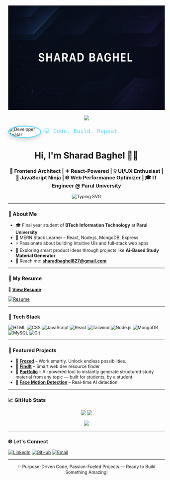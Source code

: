 <!-- Banner -->
<p align="center">
  <img src="https://raw.githubusercontent.com/SharadBaghel/SharadBaghel/main/assets/banner.png" alt="Sharad Baghel Banner" />
</p>

<!-- Animated Avatar -->
<p align="center">
  <img src="https://media.giphy.com/media/hvRJCLFzcasrR4ia7z/giphy.gif" width="40" />
 <div style="display: flex; align-items: center; gap: 10px;">
  <img 
    src="https://avatars.githubusercontent.com/u/102204747?v=4" 
    width="100" 
    style="
      border-radius: 50%;
      border: 3px solid #61dafb;
      box-shadow: 0 4px 15px rgba(0, 0, 0, 0.2);
      transition: transform 0.3s ease-in-out;
    " 
    onmouseover="this.style.transform='scale(1.1)'"
    onmouseout="this.style.transform='scale(1)'"
    alt="Developer Avatar"
  />
  <span style="
    font-family: 'Fira Code', monospace;
    font-size: 18px;
    color: #61dafb;
  ">💻 Code. Build. Repeat.</span>
</div>

</p>

<h1 align="center">Hi, I'm Sharad Baghel 👨‍💻</h1>
<h3 align="center">🔧 Frontend Architect | ⚛️ React-Powered | 💡 UI/UX Enthusiast | 🎯 JavaScript Ninja | 🌐 Web Performance Optimizer | 🎓 IT Engineer @ Parul University</h3>

<p align="center">
  <img src="https://readme-typing-svg.demolab.com?font=Fira+Code&pause=1000&center=true&vCenter=true&width=435&lines=React+Developer;Full+Stack+MERN+Learner;Web+Projects+Enthusiast;Smart+Work+Advocate" alt="Typing SVG" />
</p>

---

### 🧠 About Me

- 🎓 Final year student of **BTech Information Technology** at **Parul University**
- 🧩 MERN Stack Learner – React, Node.js, MongoDB, Express
- ⚡ Passionate about building intuitive UIs and full-stack web apps
- 🔗 Exploring smart product ideas through projects like **Ai-Based Study Material Generator**
- 📩 Reach me: **sharadbaghel827@gmail.com**

---

### 💼 My Resume

📄 [**View Resume**](https://raw.githubusercontent.com/SharadBaghel/SharadBaghel/main/assets/SharadBaghel(CV).pdf)

[![Resume](https://img.shields.io/badge/Download-Resume-blue?style=for-the-badge&logo=adobeacrobatreader)](https://raw.githubusercontent.com/SharadBaghel/SharadBaghel/main/assets/SharadBaghel(CV).pdf)

---

### 🚀 Tech Stack

![HTML](https://img.shields.io/badge/HTML5-E34F26?style=for-the-badge&logo=html5&logoColor=white)
![CSS](https://img.shields.io/badge/CSS3-1572B6?style=for-the-badge&logo=css3)
![JavaScript](https://img.shields.io/badge/JavaScript-black?style=for-the-badge&logo=javascript)
![React](https://img.shields.io/badge/React-61DAFB?style=for-the-badge&logo=react)
![Tailwind](https://img.shields.io/badge/TailwindCSS-38B2AC?style=for-the-badge&logo=tailwindcss)
![Node.js](https://img.shields.io/badge/Node.js-339933?style=for-the-badge&logo=node.js)
![MongoDB](https://img.shields.io/badge/MongoDB-4EA94B?style=for-the-badge&logo=mongodb)
![MySQL](https://img.shields.io/badge/MySQL-00758F?style=for-the-badge&logo=mysql)
![Git](https://img.shields.io/badge/Git-F05032?style=for-the-badge&logo=git)

---

### 📌 Featured Projects

- 🔗 [**Frozed**](https://github.com/SharadBaghel/frozed) – Work smartly. Unlock endless possibilities.  
- 🔗 [**FindIt**](https://github.com/SharadBaghel/findit) – Smart web dev resource finder  
- 🔗 [**Portfolio**](https://github.com/SharadBaghel/Ai-study-material-generator) – AI-powered tool to instantly generate structured study material from any topic — built for students, by a student.  
- 🔗 [**Face Motion Detection**](https://github.com/SharadBaghel/face-motion-detection) – Real-time AI detection

---

### 📈 GitHub Stats

<p align="center">
  <img src="https://github-readme-stats.vercel.app/api?username=SharadBaghel&show_icons=true&theme=react&count_private=true" height="180" />
  <img src="https://github-readme-streak-stats.herokuapp.com/?user=SharadBaghel&theme=react" height="180" />
</p>

<p align="center">
  <img src="https://github-readme-stats.vercel.app/api/top-langs/?username=SharadBaghel&layout=compact&theme=react" />
</p>

---

### 🌐 Let's Connect

[![LinkedIn](https://img.shields.io/badge/LinkedIn-0A66C2?style=for-the-badge&logo=linkedin&logoColor=white)](https://www.linkedin.com/in/sharadbaghel09/)
[![GitHub](https://img.shields.io/badge/GitHub-000?style=for-the-badge&logo=github&logoColor=white)](https://github.com/SharadBaghel)
[![Email](https://img.shields.io/badge/Email-red?style=for-the-badge&logo=gmail&logoColor=white)](mailto:sharadbaghel827@gmail.com)

---

<p align="center">✨ Purpose-Driven Code, Passion-Fueled Projects — Ready to Build Something Amazing!</p>

